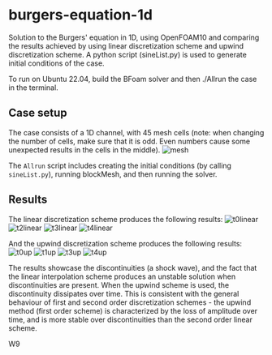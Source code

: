 # burgers-equation-1d
Solution to the Burgers' equation in 1D, using OpenFOAM10 and comparing the results achieved by using linear discretization scheme and upwind discretization scheme. A python script (sineList.py) is used to generate initial conditions of the case.

To run on Ubuntu 22.04, build the BFoam solver and then ./Allrun the case in the terminal.

## Case setup
The case consists of a 1D channel, with 45 mesh cells (note: when changing the number of cells, make sure that it is odd. Even numbers cause some unexpected results in the cells in the middle).
![mesh](https://github.com/nuenen313/burgers-equation-1d/assets/129689130/64ea610a-fb6c-41a2-942d-b4fadf5f1309)

The `Allrun` script includes creating the initial conditions (by calling `sineList.py`), running blockMesh, and then running the solver.

## Results
The linear discretization scheme produces the following results:
![t0linear](https://github.com/nuenen313/burgers-equation-1d/assets/129689130/0ed1b6f1-f570-4c13-a6dd-cab842f9a968)
![t2linear](https://github.com/nuenen313/burgers-equation-1d/assets/129689130/961670c1-2a9b-443f-834c-851e02a8ef07)
![t3linear](https://github.com/nuenen313/burgers-equation-1d/assets/129689130/d6cc3452-986d-41f4-9a01-fc8e53ddf041)
![t4linear](https://github.com/nuenen313/burgers-equation-1d/assets/129689130/79334ab4-52fb-4d3b-837d-cc62a72dc69d)

And the upwind discretization scheme produces the following results:
![t0up](https://github.com/nuenen313/burgers-equation-1d/assets/129689130/5f1e7d5c-01c9-46c4-b4b0-244b56127735)
![t1up](https://github.com/nuenen313/burgers-equation-1d/assets/129689130/99ea3bb4-a85d-45d8-9235-81c8c706a24e)
![t3up](https://github.com/nuenen313/burgers-equation-1d/assets/129689130/328ec96a-a5e8-43c1-9662-465965d9f1c1)
![t4up](https://github.com/nuenen313/burgers-equation-1d/assets/129689130/bb88d3e3-df74-4d61-a75d-196fbdb57078)

The results showcase the discontinuities (a shock wave), and the fact that the linear interpolation scheme produces an unstable solution when discontinuities are present. When the upwind scheme is used, the discontinuity dissipates over time. This is consistent with the general behaviour of first and second order discretization schemes - the upwind method (first order scheme) is characterized by the loss of amplitude over time, and is more stable over discontinuities than the second order linear scheme.



W9
